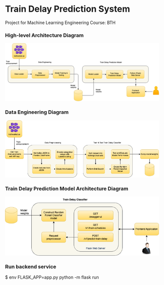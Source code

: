 # Train Delay Prediction System
Project for Machine Learning Engineering Course: BTH

### High-level Architecture Diagram
![plot](./documentation/figures/Architectural-diagram.png)

### Data Engineering Diagram
![plot](./documentation/figures/data-engineering.png)

### Train Delay Prediction Model Architecture Diagram
![plot](./documentation/figures/train-delay-prediction-architecture.png)

### Run backend service
$ env FLASK_APP=app.py python -m flask run

